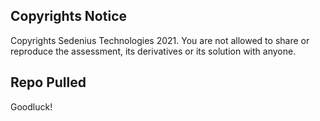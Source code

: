 ## Copyrights Notice 

Copyrights Sedenius Technologies 2021.
You are not allowed to share or reproduce the assessment, its derivatives or its solution with anyone. 

## Repo Pulled

Goodluck! 
